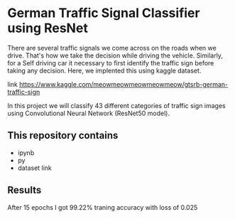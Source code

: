 # German Traffic Signal Classifier using ResNet

There are several traffic signals we come across on the roads when we drive. That's how we take the decision while driving the vehicle. Similarly, for a Self driving car it necessary to first identify the traffic sign before taking any decision. Here, we implented this using kaggle dataset.

 link https://www.kaggle.com/meowmeowmeowmeowmeow/gtsrb-german-traffic-sign

In this project we will classify 43 different categories of traffic sign images using Convolutional Neural Network (ResNet50 model). 


## This repository contains 

* ipynb
* py
* dataset link


## Results

After 15 epochs I got 99.22% traning accuracy with loss of 0.025
